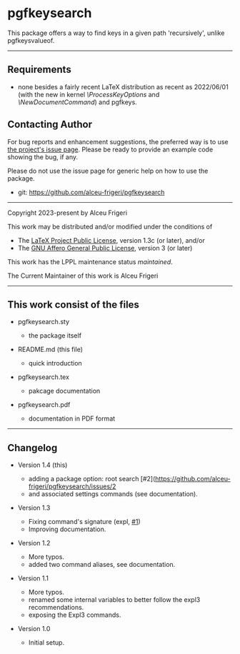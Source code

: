 pgfkeysearch
==========

This package offers a way to find keys in a given path 'recursively', unlike pgfkeysvalueof.

--------------

## Requirements
* none besides a fairly recent LaTeX distribution as recent as 2022/06/01
(with the new in kernel *\ProcessKeyOptions* and *\NewDocumentCommand*)
and pgfkeys.


## Contacting Author

For bug reports and enhancement suggestions, the preferred way is to use
[the project's issue page](https://github.com/alceu-frigeri/pgfkeysearch/issues).
Please be ready to provide an example code showing the bug, if any.

Please do not use the issue page for generic help on how to use the package.

* git: https://github.com/alceu-frigeri/pgfkeysearch

-------------
Copyright 2023-present by Alceu Frigeri

 This work may be distributed and/or modified under the
 conditions of

 * The [LaTeX Project Public License](http://www.latex-project.org/lppl.txt), version 1.3c (or later), and/or
 * The [GNU Affero General Public License](https://www.gnu.org/licenses/agpl-3.0.html), version 3 (or later)

This work has the LPPL maintenance status *maintained*.

The Current Maintainer of this work is Alceu Frigeri

-------------
## This work consist of the files

* pgfkeysearch.sty
    - the package itself

* README.md  (this file)
    - quick introduction

* pgfkeysearch.tex
    - pakcage documentation
* pgfkeysearch.pdf
    - documentation in PDF format
    
-------------

## Changelog

* Version 1.4 (this)
    - adding a package option: root search [#2](https://github.com/alceu-frigeri/pgfkeysearch/issues/2
    - and associated settings commands (see documentation).

* Version 1.3
    - Fixing command's signature (expl, [#1](https://github.com/alceu-frigeri/pgfkeysearch/issues/1))
    - Improving documentation.

* Version 1.2
    - More typos.
    - added two command aliases, see documentation.

* Version 1.1
    - More typos.
    - renamed some internal variables to better follow the expl3 recommendations. 
    - exposing the Expl3 commands.

* Version 1.0
    - Initial setup.
